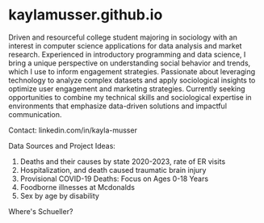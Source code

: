 # kaylamusser.github.io
Driven and resourceful college student majoring in sociology with an interest in computer science applications for data analysis and market research. Experienced in introductory programming and data science, I bring a unique perspective on understanding social behavior and trends, which I use to inform engagement strategies. Passionate about leveraging technology to analyze complex datasets and apply sociological insights to optimize user engagement and marketing strategies. Currently seeking opportunities to combine my technical skills and sociological expertise in environments that emphasize data-driven solutions and impactful communication.

Contact: linkedin.com/in/kayla-musser

Data Sources and Project Ideas: 
1. Deaths and their causes by state 2020-2023, rate of ER visits
2. Hospitalization, and death caused traumatic brain injury
3. Provisional COVID-19 Deaths: Focus on Ages 0-18 Years
4. Foodborne illnesses at Mcdonalds
5. Sex by age by disability

Where's Schueller?

<iframe 
    src="https://<kaylamusser>.github.io/<kaylamusser.github.io
/Where's_Schueller_Visualization2.html" 
    style="position: absolute; top: 0; left: 0; width: 100%; height: 600px;" 
    frameborder="0">
</iframe>
